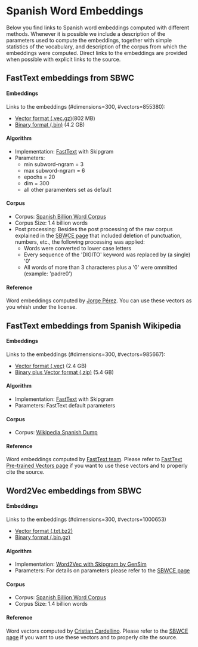 # Spanish Word Embeddings

Below you find links to Spanish word embeddings computed with different methods. Whenever it is possible we include a description of the parameters used to compute the embeddings, together with simple statistics of the vocabulary, and description of the corpus from which the embeddings were computed. Direct links to the embeddings are provided when possible with explicit links to the source.

## FastText embeddings from SBWC

#### Embeddings
Links to the embeddings (#dimensions=300, #vectors=855380): 
- [Vector format (.vec.gz)](http://dcc.uchile.cl/~jperez/word-embeddings/fasttext-sbwc.3.6.e20.vec.gz)(802 MB) 
- [Binary format (.bin)](http://dcc.uchile.cl/~jperez/word-embeddings/fasttext-sbwc.3.6.e20.bin) (4.2 GB)

#### Algorithm
- Implementation: [FastText](https://github.com/facebookresearch/fastText) with Skipgram
- Parameters: 
    - min subword-ngram = 3 
    - max subword-ngram = 6
    - epochs = 20
    - dim = 300
    - all other paramenters set as default
     
#### Corpus
- Corpus: [Spanish Billion Word Corpus](http://crscardellino.me/SBWCE/)
- Corpus Size: 1.4 billion words
- Post processing: Besides the post processing of the raw corpus explained in the [SBWCE page](http://crscardellino.me/SBWCE/) that included deletion of punctuation, numbers, etc., the following processing was applied:
    - Words were converted to lower case letters
    - Every sequence of the 'DIGITO' keyword was replaced by (a single) '0'
    - All words of more than 3 characteres plus a '0' were ommitted (example: 'padre0')

#### Reference
Word embeddings computed by [Jorge Pérez](https://github.com/jorgeperezrojas). You can use these vectors as you whish under the  license.

## FastText embeddings from Spanish Wikipedia 

#### Embeddings
Links to the embeddings (#dimensions=300, #vectors=985667): 
- [Vector format (.vec)](https://s3-us-west-1.amazonaws.com/fasttext-vectors/wiki.es.vec) (2.4 GB) 
- [Binary plus Vector format (.zip)](https://s3-us-west-1.amazonaws.com/fasttext-vectors/wiki.es.zip) (5.4 GB)

#### Algorithm
- Implementation: [FastText](https://github.com/facebookresearch/fastText) with Skipgram
- Parameters: FastText default parameters
     
#### Corpus
- Corpus: [Wikipedia Spanish Dump](https://archive.org/details/eswiki-20150105)

#### Reference
Word embeddings computed by [FastText team](https://github.com/facebookresearch/fastText).
Please refer to [FastText Pre-trained Vectors page](https://github.com/facebookresearch/fastText/blob/master/pretrained-vectors.md) if you want to use these vectors and to properly cite the source.

## Word2Vec embeddings from SBWC

#### Embeddings
Links to the embeddings (#dimensions=300, #vectors=1000653) 
- [Vector format (.txt.bz2)](http://cs.famaf.unc.edu.ar/~ccardellino/SBWCE/SBW-vectors-300-min5.txt.bz2) 
- [Binary format (.bin.gz)](http://cs.famaf.unc.edu.ar/~ccardellino/SBWCE/SBW-vectors-300-min5.bin.gz) 

#### Algorithm
- Implementation: [Word2Vec with Skipgram by GenSim](https://radimrehurek.com/gensim/models/word2vec.html) 
- Parameters: For details on parameters please refer to the [SBWCE page](http://crscardellino.me/SBWCE/)
     
#### Corpus
- Corpus: [Spanish Billion Word Corpus](http://crscardellino.me/SBWCE/) 
- Corpus Size: 1.4 billion words

#### Reference
Word vectors computed by [Cristian Cardellino](https://github.com/crscardellino). Please refer to the [SBWCE page](http://crscardellino.me/SBWCE/) if you want to use these vectors and to properly cite the source.

